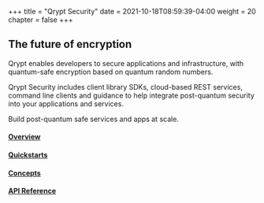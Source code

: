 +++
title = "Qrypt Security"
date = 2021-10-18T08:59:39-04:00
weight = 20
chapter = false
+++

## The future of encryption

Qrypt enables developers to secure applications and infrastructure, with quantum-safe encryption based on quantum random numbers.​

Qrypt Security includes client library SDKs, cloud-based REST services, command line clients and guidance to help integrate post-quantum security into your applications and services.

Build post-quantum safe services and apps at scale.

#### [Overview](overview/)
#### [Quickstarts](quickstarts/)
#### [Concepts](concepts/)
#### [API Reference](api/)

